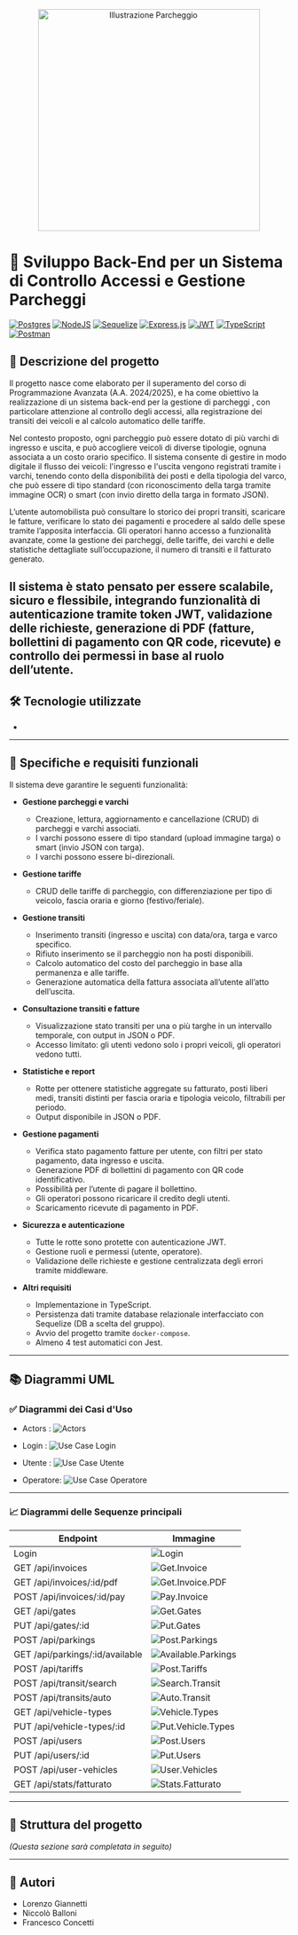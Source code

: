 <div align="center">
  <img src="https://i.imgur.com/oPvGIh9.jpeg" alt="Illustrazione Parcheggio" width="400"/>
</div>

# 🚗 Sviluppo Back-End per un Sistema di Controllo Accessi e Gestione Parcheggi

[![Postgres](https://img.shields.io/badge/Made%20with-postgres-%23316192.svg?style=plastic&logo=postgresql&logoColor=white)](https://www.postgresql.org/)
[![NodeJS](https://img.shields.io/badge/Made%20with-node.js-6DA55F?style=plastic&logo=node.js&logoColor=white)](https://nodejs.org/en)
[![Sequelize](https://img.shields.io/badge/Made%20with-Sequelize-52B0E7?style=plastic&logo=Sequelize&logoColor=white)](https://sequelize.org/)
[![Express.js](https://img.shields.io/badge/Made%20with-express.js-%23404d59.svg?style=plastic&logo=express&logoColor=%2361DAFB)](https://expressjs.com/it/)
[![JWT](https://img.shields.io/badge/Made%20with-JWT-black?style=plastic&logo=JSON%20web%20tokens)](https://jwt.io/)
[![TypeScript](https://img.shields.io/badge/Made%20with-typescript-%23007ACC.svg?style=plastic&logo=typescript&logoColor=white)](https://www.typescriptlang.org/)
[![Postman](https://img.shields.io/badge/Made%20with-Postman-FF6C37?style=plastic&logo=postman&logoColor=white)](https://www.postman.com/)

## 📌 Descrizione del progetto

Il progetto nasce come elaborato per il superamento del corso di Programmazione Avanzata (A.A. 2024/2025), e ha come obiettivo la realizzazione di un sistema back-end per la gestione di parcheggi , con particolare attenzione al controllo degli accessi, alla registrazione dei transiti dei veicoli e al calcolo automatico delle tariffe.

Nel contesto proposto, ogni parcheggio può essere dotato di più varchi di ingresso e uscita, e può accogliere veicoli di diverse tipologie, ognuna associata a un costo orario specifico. Il sistema consente di gestire in modo digitale il flusso dei veicoli: l'ingresso e l'uscita vengono registrati tramite i varchi, tenendo conto della disponibilità dei posti e della tipologia del varco, che può essere di tipo standard (con riconoscimento della targa tramite immagine OCR) o smart (con invio diretto della targa in formato JSON).

L’utente automobilista può consultare lo storico dei propri transiti, scaricare le fatture, verificare lo stato dei pagamenti e procedere al saldo delle spese tramite l’apposita interfaccia. Gli operatori hanno accesso a funzionalità avanzate, come la gestione dei parcheggi, delle tariffe, dei varchi e delle statistiche dettagliate sull’occupazione, il numero di transiti e il fatturato generato.

Il sistema è stato pensato per essere scalabile, sicuro e flessibile, integrando funzionalità di autenticazione tramite token JWT, validazione delle richieste, generazione di PDF (fatture, bollettini di pagamento con QR code, ricevute) e controllo dei permessi in base al ruolo dell’utente.
---

## 🛠️ Tecnologie utilizzate

- 

---

## 📄 Specifiche e requisiti funzionali

Il sistema deve garantire le seguenti funzionalità:

- **Gestione parcheggi e varchi**  
  - Creazione, lettura, aggiornamento e cancellazione (CRUD) di parcheggi e varchi associati.  
  - I varchi possono essere di tipo standard (upload immagine targa) o smart (invio JSON con targa).  
  - I varchi possono essere bi-direzionali.

- **Gestione tariffe**  
  - CRUD delle tariffe di parcheggio, con differenziazione per tipo di veicolo, fascia oraria e giorno (festivo/feriale).

- **Gestione transiti**  
  - Inserimento transiti (ingresso e uscita) con data/ora, targa e varco specifico.  
  - Rifiuto inserimento se il parcheggio non ha posti disponibili.  
  - Calcolo automatico del costo del parcheggio in base alla permanenza e alle tariffe.  
  - Generazione automatica della fattura associata all’utente all’atto dell’uscita.

- **Consultazione transiti e fatture**  
  - Visualizzazione stato transiti per una o più targhe in un intervallo temporale, con output in JSON o PDF.  
  - Accesso limitato: gli utenti vedono solo i propri veicoli, gli operatori vedono tutti.

- **Statistiche e report**  
  - Rotte per ottenere statistiche aggregate su fatturato, posti liberi medi, transiti distinti per fascia oraria e tipologia veicolo, filtrabili per periodo.  
  - Output disponibile in JSON o PDF.

- **Gestione pagamenti**  
  - Verifica stato pagamento fatture per utente, con filtri per stato pagamento, data ingresso e uscita.  
  - Generazione PDF di bollettini di pagamento con QR code identificativo.  
  - Possibilità per l’utente di pagare il bollettino.  
  - Gli operatori possono ricaricare il credito degli utenti.  
  - Scaricamento ricevute di pagamento in PDF.

- **Sicurezza e autenticazione**  
  - Tutte le rotte sono protette con autenticazione JWT.  
  - Gestione ruoli e permessi (utente, operatore).  
  - Validazione delle richieste e gestione centralizzata degli errori tramite middleware.

- **Altri requisiti**  
  - Implementazione in TypeScript.  
  - Persistenza dati tramite database relazionale interfacciato con Sequelize (DB a scelta del gruppo).  
  - Avvio del progetto tramite `docker-compose`.  
  - Almeno 4 test automatici con Jest.

---

## 📚 Diagrammi UML 

### ✅ Diagrammi dei Casi d'Uso
- Actors :
  ![Actors](src/assets/Actors.drawio.png)

- Login :
  ![Use Case Login](src/assets/Login.drawio.png)

- Utente :
  ![Use Case Utente](src/assets/Use%20Case%20Utente.drawio.png)

- Operatore:
  ![Use Case Operatore](src/assets/Use%20Case%20Operatore.drawio.png)

---

### 📈 Diagrammi delle Sequenze principali

| Endpoint | Immagine |
|---------|----------|
| Login | ![Login](src/assets/LogIn.png) |
| GET /api/invoices | ![Get.Invoice](src/assets/Get.Api.Invoice.png) |
| GET /api/invoices/:id/pdf | ![Get.Invoice.PDF](src/assets/Get.api.invoices.id.pdf.png) |
| POST /api/invoices/:id/pay | ![Pay.Invoice](src/assets/POST.api.invoice.id.pay.png) |
| GET /api/gates | ![Get.Gates](src/assets/Get.api.gates.png) |
| PUT /api/gates/:id | ![Put.Gates](src/assets/PUT.api.gates.id.png) |
| POST /api/parkings | ![Post.Parkings](src/assets/POST.api.parkings.png) |
| GET /api/parkings/:id/available | ![Available.Parkings](src/assets/get.api.parkings.id.available.png) |
| POST /api/tariffs | ![Post.Tariffs](src/assets/POST.api.tariffs.png) |
| POST /api/transit/search | ![Search.Transit](src/assets/POST.api.transit.search.png) |
| POST /api/transits/auto | ![Auto.Transit](src/assets/POST.api.transits.auto.png) |
| GET /api/vehicle-types | ![Vehicle.Types](src/assets/GET.api.vehicle-types.png) |
| PUT /api/vehicle-types/:id | ![Put.Vehicle.Types](src/assets/PUT.api.vehicle-types.id.png) |
| POST /api/users | ![Post.Users](src/assets/POST.api.users.png) |
| PUT /api/users/:id | ![Put.Users](src/assets/PUT.api.users.id.png) |
| POST /api/user-vehicles | ![User.Vehicles](src/assets/POST.api.user-vehicles.png) |
| GET /api/stats/fatturato | ![Stats.Fatturato](src/assets/Get.api.stats.fatturato.png) |

---

## 📁 Struttura del progetto

*(Questa sezione sarà completata in seguito)*

---



## 👥 Autori

- Lorenzo Giannetti
- Niccolò Balloni
- Francesco Concetti



